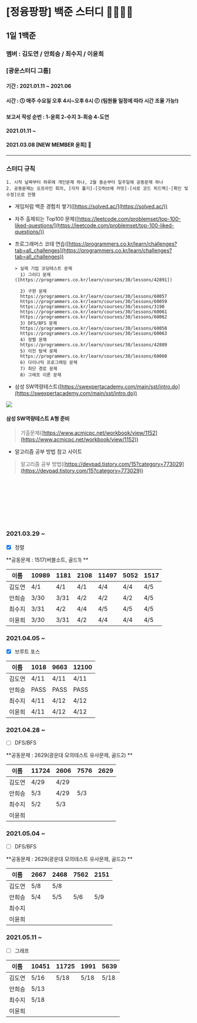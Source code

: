 # [정융팡팡] 백준 스터디 👩‍💻👨‍💻
## 1일 1백준
### 멤버 : 김도연 / 안희승 / 최수지 / 이윤희
### [광운스터디 그룹] 
#### 기간 : 2021.01.11 ~ 2021.06 
#### 시간 : 🕔 매주 수요일 오후 4시~오후 6시 🕖 (팀원들 일정에 따라 시간 조율 가능!)
#### 보고서 작성 순번 : 1-윤희 2-수지 3-희승 4-도연

#### 2021.01.11 ~
#### 2021.03.08 [NEW MEMBER 윤희] 🎉
---
### 스터디 규칙

    1. 시작 날짜부터 하루에 개인문제 하나, 2월 중순부터 일주일에 공동문제 하나
    2. 공동문제는 오프라인 회의, [각자 풀기]-[깃허브에 커밋]-[서로 코드 피드백]-[확인 및 수정]으로 진행

* 게임처럼 백준 경험치 쌓기([https://solved.ac/](https://solved.ac/))

* 자주 출제되는 Top100 문제([https://leetcode.com/problemset/top-100-liked-questions/](https://leetcode.com/problemset/top-100-liked-questions/))

* 프로그래머스 코테 연습([https://programmers.co.kr/learn/challenges?tab=all_challenges](https://programmers.co.kr/learn/challenges?tab=all_challenges))
    ```
    > 실제 기업 코딩테스트 문제 
      1) 그리디 문제([https://programmers.co.kr/learn/courses/30/lessons/42891])
      
      2) 구현 문제
      https://programmers.co.kr/learn/courses/30/lessons/60057
      https://programmers.co.kr/learn/courses/30/lessons/60059
      https://programmers.co.kr/learn/courses/30/lessons/3190
      https://programmers.co.kr/learn/courses/30/lessons/60061
      https://programmers.co.kr/learn/courses/30/lessons/60062
      3) DFS/BFS 문제
      https://programmers.co.kr/learn/courses/30/lessons/60058
      https://programmers.co.kr/learn/courses/30/lessons/60063
      4) 정렬 문제
      https://programmers.co.kr/learn/courses/30/lessons/42889
      5) 이진 탐색 문제
      https://programmers.co.kr/learn/courses/30/lessons/60060
      6) 다이나믹 프로그래밍 문제
      7) 최단 경로 문제
      8) 그래프 이론 문제
    ```

* 삼성 SW역량테스트([https://swexpertacademy.com/main/sst/intro.do](https://swexpertacademy.com/main/sst/intro.do))
<img src='https://user-images.githubusercontent.com/38692338/104296717-5b4e7d00-5505-11eb-99d7-dcf37488c97f.png'>

#### 삼성 SW역량테스트 A형 준비
 >기출문제([https://www.acmicpc.net/workbook/view/1152](https://www.acmicpc.net/workbook/view/1152))

* 알고리즘 공부 방법 참고 사이트
 > 알고리즘 공부 방법([https://devpad.tistory.com/15?category=773029](https://devpad.tistory.com/15?category=773029))

<br></br>
---
<br></br>
### 2021.03.29 ~

- [x] 정렬

**공동문제 : 1517(버블소트, 골드1) **

|이름|10989|1181|2108|11497|5052|**1517**|
|------|---|---|---|---|---|---|
|김도연|4/1|4/1|4/1|4/4|4/4|4/5|
|안희승|3/30|3/31|4/2|4/2|4/2|4/5|
|최수지|3/31|4/2|4/4|4/5|4/5|4/5|
|이윤희|3/30|3/31|4/2|4/4|4/4|4/5|

### 2021.04.05 ~

- [x] 브루트 포스

|이름|1018|9663|12100|
|------|---|---|---|
|김도연|4/11|4/11|4/11|
|안희승|PASS|PASS|PASS|
|최수지|4/11|4/12|4/12|
|이윤희|4/11|4/12|4/12|

### 2021.04.28 ~

- [ ] DFS/BFS

**공동문제 : 2629(광운대 모의테스트 유사문제, 골드2) **

|이름|11724|2606|7576|2629|
|------|---|---|---|---|
|김도연|4/29|4/29|||
|안희승|5/3|4/29|5/3||
|최수지|5/2|5/3|||
|이윤희|||||

### 2021.05.04 ~

- [ ] DFS/BFS

**공동문제 : 2629(광운대 모의테스트 유사문제, 골드2) **

|이름|2667|2468|7562|2151|
|------|---|---|---|---|
|김도연|5/8|5/8|||
|안희승|5/4|5/5|5/6|5/9|
|최수지|||||
|이윤희|||||

### 2021.05.11 ~

- [ ] 그래프

|이름|10451|11725|1991|5639|
|------|---|---|---|---|
|김도연|5/16|5/18|5/18|5/18|
|안희승|5/13||||
|최수지|5/18||||
|이윤희|||||
